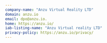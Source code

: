 ```yaml
---
company-name: "Anzu Virtual Reality LTD"
domain: anzu.io
email: dpo@anzu.io.
home: https://anzu.io/
iab-listing-name: "Anzu Virtual reality LTD"
privacy-policy: https://anzu.io/privacy/
---
```




